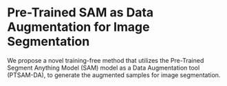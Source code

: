 # Pre-Trained SAM as Data Augmentation for Image Segmentation

We propose a novel training-free method that utilizes the Pre-Trained Segment Anything Model (SAM) model as a Data Augmentation tool (PTSAM-DA), to generate the augmented samples for image segmentation.

